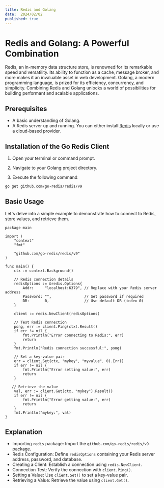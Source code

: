 ```yaml
---
title: Redis and Golang
date:  2024/02/02
published: true 
---
```


# Redis and Golang: A Powerful Combination

Redis, an in-memory data structure store, is renowned for its remarkable speed and
versatility. Its ability to function as a cache, message broker, and more makes it
an invaluable asset in web development. Golang, a modern programming language,
is prized for its efficiency, concurrency, and simplicity. Combining Redis and
Golang unlocks a world of possibilities for building performant and scalable
applications.

## Prerequisites

- A basic understanding of Golang.
- A Redis server up and running. You can either install
[Redis](<https://redis.io/docs/getting-started/>) locally
 or use a cloud-based provider.

## Installation of the Go Redis Client

1. Open your terminal or command prompt.

2. Navigate to your Golang project directory.

3. Execute the following command:

```bash
go get github.com/go-redis/redis/v9
```

## Basic Usage

Let's delve into a simple example to demonstrate how to connect to Redis, store values,
and retrieve them.

```golang
package main

import (
    "context"
    "fmt"

    "github.com/go-redis/redis/v9"
)

func main() {
    ctx := context.Background()

    // Redis connection details
    redisOptions := &redis.Options{
        Addr:     "localhost:6379", // Replace with your Redis server address
        Password: "",               // Set password if required
        DB:       0,                // Use default DB (index 0)
    }

    client := redis.NewClient(redisOptions)

    // Test Redis connection
    pong, err := client.Ping(ctx).Result()
    if err != nil {
        fmt.Println("Error connecting to Redis:", err)
        return
    }
    fmt.Println("Redis connection successful:", pong)

    // Set a key-value pair
    err = client.Set(ctx, "mykey", "myvalue", 0).Err()
    if err != nil {
        fmt.Println("Error setting value:", err)
        return
    }

   // Retrieve the value
    val, err := client.Get(ctx, "mykey").Result()
    if err != nil {
        fmt.Println("Error getting value:", err)
        return
    }
    fmt.Println("mykey:", val)
}
```

## Explanation

- Importing `redis` package: Import the `github.com/go-redis/redis/v9` package.
- Redis Configuration: Define `redisOptions` containing your Redis server address,
password, and database.
- Creating a Client: Establish a connection using `redis.NewClient`.
- Connection Test: Verify the connection with `client.Ping()`.
- Setting a Value: Use `client.Set()` to set a key-value pair.
- Retrieving a Value: Retrieve the value using `client.Get()`.
